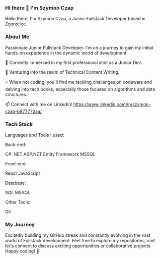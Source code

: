 ### Hi there 👋 I'm Szymon Czap

Hello there, I'm Szymon Czap, a Junior Fullstack Developer based in Zgorzelec.

### About Me
Passionate Junior Fullstack Developer. I'm on a journey to gain my initial hands-on experience in the dynamic world of development.

🔭 Currently immersed in my first professional stint as a Junior Dev.

🌱 Venturing into the realm of Technical Content Writing.

⚡ When not coding, you'll find me tackling challenges on codewars and delving into tech books, especially those focused on algorithms and data structures.

📫 Connect with me on LinkedIn!
https://www.linkedin.com/in/szymon-czap-b877772aa/

### Tech Stack
Languages and Tools I used:

Back-end:

C#
.NET
ASP.NET
Entity Framework
MSSQL

Front-end:

React
JavaScript

Database:

SQL
MSSQL

Other Tools:

Git

### My Journey
Excitedly building my GitHub streak and constantly evolving in the vast world of Fullstack development.
Feel free to explore my repositories, and let's connect to discuss exciting opportunities or collaborative projects. Happy coding! 🚀
